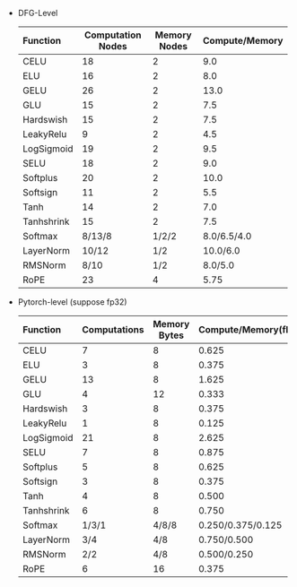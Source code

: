 
* DFG-Level
    
    |Function|Computation Nodes|Memory Nodes|Compute/Memory|
    |:-|-|-|-|
    |CELU|18|2|9.0|
    |ELU|16|2|8.0|
    |GELU|26|2|13.0|
    |GLU|15|2|7.5|
    |Hardswish|15|2|7.5|
    |LeakyRelu|9|2|4.5|
    |LogSigmoid|19|2|9.5|
    |SELU|18|2|9.0|
    |Softplus|20|2|10.0|
    |Softsign|11|2|5.5|
    |Tanh|14|2|7.0|
    |Tanhshrink|15|2|7.5|
    |Softmax|8/13/8|1/2/2|8.0/6.5/4.0|
    |LayerNorm|10/12|1/2|10.0/6.0|
    |RMSNorm|8/10|1/2|8.0/5.0|
    |RoPE|23|4|5.75|

* Pytorch-level (suppose fp32)

    |Function|Computations|Memory Bytes|Compute/Memory(flops/bytes)|
    |:-|-|-|-|
    |CELU|7|8|0.625|
    |ELU|3|8|0.375|
    |GELU|13|8|1.625|
    |GLU|4|12|0.333|
    |Hardswish|3|8|0.375|
    |LeakyRelu|1|8|0.125|
    |LogSigmoid|21|8|2.625|
    |SELU|7|8|0.875|
    |Softplus|5|8|0.625|
    |Softsign|3|8|0.375|
    |Tanh|4|8|0.500|
    |Tanhshrink|6|8|0.750|
    |Softmax|1/3/1|4/8/8|0.250/0.375/0.125|
    |LayerNorm|3/4|4/8|0.750/0.500|
    |RMSNorm|2/2|4/8|0.500/0.250|
    |RoPE|6|16|0.375|
